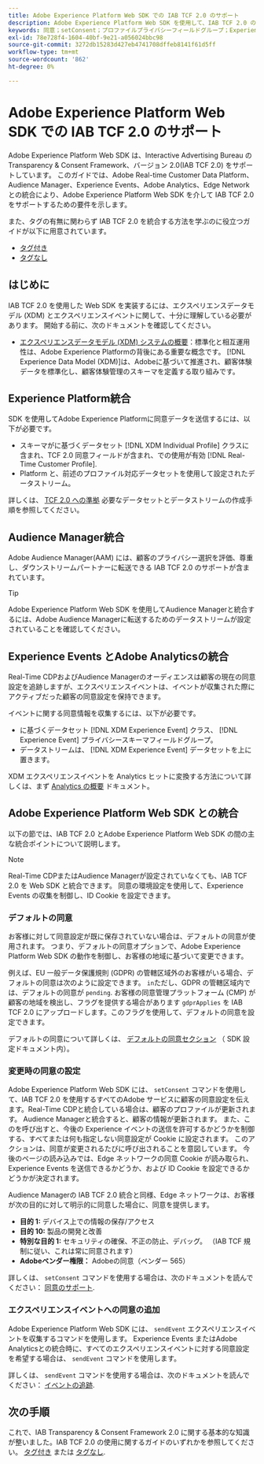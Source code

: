 ```yaml
---
title: Adobe Experience Platform Web SDK での IAB TCF 2.0 のサポート
description: Adobe Experience Platform Web SDK を使用して、IAB TCF 2.0 の同意設定をサポートする方法について説明します。
keywords: 同意；setConsent；プロファイルプライバシーフィールドグループ；Experience Event プライバシーフィールドグループ；プライバシーフィールドグループ；IAB TCF 2.0;Real-Time CDP;
exl-id: 78e728f4-1604-40bf-9e21-a056024bbc98
source-git-commit: 3272db15283d427eb4741708dffeb8141f61d5ff
workflow-type: tm+mt
source-wordcount: '862'
ht-degree: 0%

---
```


# Adobe Experience Platform Web SDK での IAB TCF 2.0 のサポート

Adobe Experience Platform Web SDK は、Interactive Advertising Bureau の Transparency &amp; Consent Framework、バージョン 2.0(IAB TCF 2.0) をサポートしています。 このガイドでは、Adobe Real-time Customer Data Platform、Audience Manager、Experience Events、Adobe Analytics、Edge Network との統合により、Adobe Experience Platform Web SDK を介して IAB TCF 2.0 をサポートするための要件を示します。

また、タグの有無に関わらず IAB TCF 2.0 を統合する方法を学ぶのに役立つガイドが以下に用意されています。

- [タグ付き](./with-launch.md)
- [タグなし](./without-launch.md)

## はじめに

IAB TCF 2.0 を使用した Web SDK を実装するには、エクスペリエンスデータモデル (XDM) とエクスペリエンスイベントに関して、十分に理解している必要があります。 開始する前に、次のドキュメントを確認してください。

- [エクスペリエンスデータモデル (XDM) システムの概要](../../../xdm/home.md)：標準化と相互運用性は、Adobe Experience Platformの背後にある重要な概念です。 [!DNL Experience Data Model (XDM)]は、Adobeに基づいて推進され、顧客体験データを標準化し、顧客体験管理のスキーマを定義する取り組みです。

## Experience Platform統合

SDK を使用してAdobe Experience Platformに同意データを送信するには、以下が必要です。

- スキーマがに基づくデータセット [!DNL XDM Individual Profile] クラスに含まれ、TCF 2.0 同意フィールドが含まれ、での使用が有効 [!DNL Real-Time Customer Profile].
- Platform と、前述のプロファイル対応データセットを使用して設定されたデータストリーム。

詳しくは、 [TCF 2.0 への準拠](../../../landing/governance-privacy-security/consent/iab/overview.md) 必要なデータセットとデータストリームの作成手順を参照してください。

## Audience Manager統合

Adobe Audience Manager(AAM) には、顧客のプライバシー選択を評価、尊重し、ダウンストリームパートナーに転送できる IAB TCF 2.0 のサポートが含まれています。 <!--For more information, read the documentation on [Sending Data to Audience Manager](../audience-manager/audience-manager-overview.md).-->

>[!TIP]
>
>Adobe Experience Platform Web SDK を使用してAudience Managerと統合するには、Adobe Audience Managerに転送するためのデータストリームが設定されていることを確認してください。

## Experience Events とAdobe Analyticsの統合

Real-Time CDPおよびAudience Managerのオーディエンスは顧客の現在の同意設定を追跡しますが、エクスペリエンスイベントは、イベントが収集された際にアクティブだった顧客の同意設定を保持できます。

イベントに関する同意情報を収集するには、以下が必要です。

- に基づくデータセット [!DNL XDM Experience Event] クラス、 [!DNL Experience Event] プライバシースキーマフィールドグループ。
- データストリームは、 [!DNL XDM Experience Event] データセットを上に置きます。

XDM エクスペリエンスイベントを Analytics ヒットに変換する方法について詳しくは、まず [Analytics の概要](../../data-collection/adobe-analytics/analytics-overview.md) ドキュメント。

## Adobe Experience Platform Web SDK との統合

以下の節では、IAB TCF 2.0 とAdobe Experience Platform Web SDK の間の主な統合ポイントについて説明します。

>[!NOTE]
>
>Real-Time CDPまたはAudience Managerが設定されていなくても、IAB TCF 2.0 を Web SDK と統合できます。 同意の環境設定を使用して、Experience Events の収集を制御し、ID Cookie を設定できます。

### デフォルトの同意

お客様に対して同意設定が既に保存されていない場合は、デフォルトの同意が使用されます。 つまり、デフォルトの同意オプションで、Adobe Experience Platform Web SDK の動作を制御し、お客様の地域に基づいて変更できます。

例えば、EU 一般データ保護規則 (GDPR) の管轄区域外のお客様がいる場合、デフォルトの同意は次のように設定できます。 `in`ただし、GDPR の管轄区域内では、デフォルトの同意が `pending`. お客様の同意管理プラットフォーム (CMP) が顧客の地域を検出し、フラグを提供する場合があります `gdprApplies` を IAB TCF 2.0 にアップロードします。このフラグを使用して、デフォルトの同意を設定できます。

デフォルトの同意について詳しくは、 [デフォルトの同意セクション](../../fundamentals/configuring-the-sdk.md#default-consent) （ SDK 設定ドキュメント内）。

### 変更時の同意の設定

Adobe Experience Platform Web SDK には、 `setConsent` コマンドを使用して、IAB TCF 2.0 を使用するすべてのAdobe サービスに顧客の同意設定を伝えます。Real-Time CDPと統合している場合は、顧客のプロファイルが更新されます。 Audience Managerと統合すると、顧客の情報が更新されます。 また、このを呼び出すと、今後の Experience イベントの送信を許可するかどうかを制御する、すべてまたは何も指定しない同意設定が Cookie に設定されます。 このアクションは、同意が変更されるたびに呼び出されることを意図しています。 今後のページの読み込みでは、Edge ネットワークの同意 Cookie が読み取られ、Experience Events を送信できるかどうか、および ID Cookie を設定できるかどうかが決定されます。

Audience Managerの IAB TCF 2.0 統合と同様、Edge ネットワークは、お客様が次の目的に対して明示的に同意した場合に、同意を提供します。

- **目的 1:** デバイス上での情報の保存/アクセス
- **目的 10:** 製品の開発と改善
- **特別な目的 1:** セキュリティの確保、不正の防止、デバッグ。 （IAB TCF 規制に従い、これは常に同意されます）
- **Adobeベンダー権限：** Adobeの同意（ベンダー 565）

詳しくは、 `setConsent` コマンドを使用する場合は、次のドキュメントを読んでください： [同意のサポート](../../consent/supporting-consent.md).

### エクスペリエンスイベントへの同意の追加

Adobe Experience Platform Web SDK には、 `sendEvent` エクスペリエンスイベントを収集するコマンドを使用します。 Experience Events またはAdobe Analyticsとの統合時に、すべてのエクスペリエンスイベントに対する同意設定を希望する場合は、 `sendEvent` コマンドを使用します。

詳しくは、 `sendEvent` コマンドを使用する場合は、次のドキュメントを読んでください： [イベントの追跡](../../fundamentals/tracking-events.md).

## 次の手順

これで、IAB Transparency &amp; Consent Framework 2.0 に関する基本的な知識が整いました。IAB TCF 2.0 の使用に関するガイドのいずれかを参照してください。 [タグ付き](./with-launch.md) または [タグなし](./without-launch.md).
